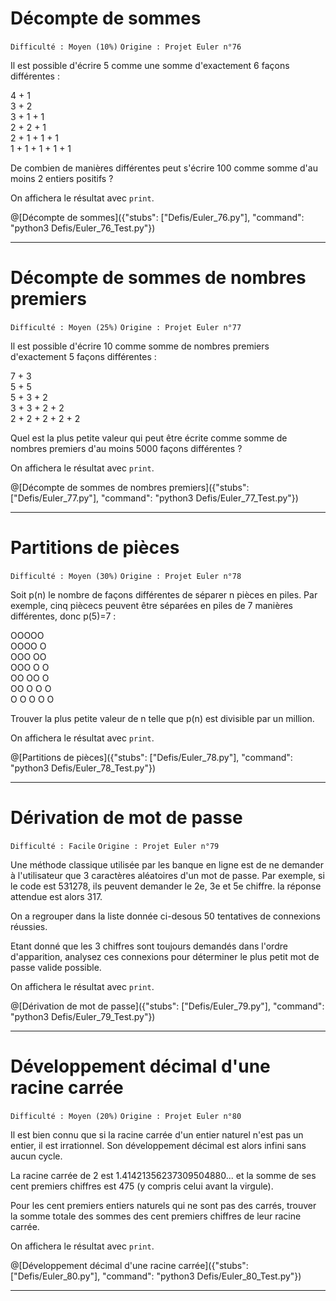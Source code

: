 # Décompte de sommes
`Difficulté : Moyen (10%)`
`Origine : Projet Euler n°76`

Il est possible d'écrire 5 comme une somme d'exactement 6 façons différentes :

4 + 1  
3 + 2  
3 + 1 + 1  
2 + 2 + 1  
2 + 1 + 1 + 1  
1 + 1 + 1 + 1 + 1  

De combien de manières différentes peut s'écrire 100 comme somme d'au moins 2 entiers positifs ?

On affichera le résultat avec `print`.

@[Décompte de sommes]({"stubs": ["Defis/Euler_76.py"], "command": "python3 Defis/Euler_76_Test.py"})

---

# Décompte de sommes de nombres premiers
`Difficulté : Moyen (25%)`
`Origine : Projet Euler n°77`

Il est possible d'écrire 10 comme somme de nombres premiers d'exactement 5 façons différentes :

7 + 3  
5 + 5  
5 + 3 + 2  
3 + 3 + 2 + 2  
2 + 2 + 2 + 2 + 2  

Quel est la plus petite valeur qui peut être écrite comme somme de nombres premiers d'au moins 5000 façons différentes ?

On affichera le résultat avec `print`.

@[Décompte de sommes de nombres premiers]({"stubs": ["Defis/Euler_77.py"], "command": "python3 Defis/Euler_77_Test.py"})

---

# Partitions de pièces
`Difficulté : Moyen (30%)`
`Origine : Projet Euler n°78`

Soit p(n) le nombre de façons différentes de séparer n pièces en piles. Par exemple, cinq piècecs peuvent être séparées en piles de 7 manières différentes, donc p(5)=7 : 

OOOOO  
OOOO   O  
OOO   OO  
OOO   O   O  
OO   OO   O  
OO   O   O   O  
O   O   O   O   O  

Trouver la plus petite valeur de n telle que p(n) est divisible par un million.

On affichera le résultat avec `print`.

@[Partitions de pièces]({"stubs": ["Defis/Euler_78.py"], "command": "python3 Defis/Euler_78_Test.py"})

---

# Dérivation de mot de passe
`Difficulté : Facile`
`Origine : Projet Euler n°79`

Une méthode classique utilisée par les banque en ligne est de ne demander à l'utilisateur que 3 caractères aléatoires d'un mot de passe. Par exemple, si le code est 531278, ils peuvent demander le 2e, 3e et 5e chiffre. la réponse attendue est alors 317.

On a regrouper dans la liste donnée ci-desous 50 tentatives de connexions réussies.

Etant donné que les 3 chiffres sont toujours demandés dans l'ordre d'apparition, analysez ces connexions pour déterminer le plus petit mot de passe valide possible.

On affichera le résultat avec `print`.

@[Dérivation de mot de passe]({"stubs": ["Defis/Euler_79.py"], "command": "python3 Defis/Euler_79_Test.py"})

---

# Développement décimal d'une racine carrée
`Difficulté : Moyen (20%)`
`Origine : Projet Euler n°80`

Il est bien connu que si la racine carrée d'un entier naturel n'est pas un entier, il est irrationnel. Son développement décimal est alors infini sans aucun cycle.

La racine carrée de 2 est 1.41421356237309504880... et la somme de ses cent premiers chiffres est 475 (y compris celui avant la virgule).

Pour les cent premiers entiers naturels qui ne sont pas des carrés, trouver la somme totale des sommes des cent premiers chiffres de leur racine carrée.

On affichera le résultat avec `print`.

@[Développement décimal d'une racine carrée]({"stubs": ["Defis/Euler_80.py"], "command": "python3 Defis/Euler_80_Test.py"})

---
